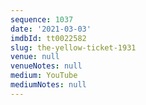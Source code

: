 ```yaml
---
sequence: 1037
date: '2021-03-03'
imdbId: tt0022582
slug: the-yellow-ticket-1931
venue: null
venueNotes: null
medium: YouTube
mediumNotes: null
---
```


